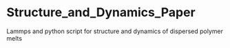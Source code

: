 # Structure_and_Dynamics_Paper
Lammps and python script for structure and dynamics of dispersed polymer melts
